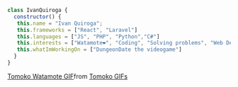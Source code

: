 ```javascript
class IvanQuiroga {
  constructor() {
   this.name = "Ivan Quiroga";
   this.frameworks = ["React", "Laravel"]
   this.languages = ["JS", "PHP", "Python","C#"]
   this.interests = ["Watamote❤️", "Coding", "Solving problems", "Web Development","CyberSecurity", "Game Development"]
   this.whatImWorkingOn = ["DungeonDate the videogame"]
  }
}

```

<div class="tenor-gif-embed" data-postid="3529097142210118205" data-share-method="host" data-aspect-ratio="0.47992" data-width="100%"><a href="https://tenor.com/view/tomoko-watamote-tomoko-kuroki-kuroki-dance-gif-3529097142210118205">Tomoko Watamote GIF</a>from <a href="https://tenor.com/search/tomoko-gifs">Tomoko GIFs</a></div> <script type="text/javascript" async src="https://tenor.com/embed.js"></script>
